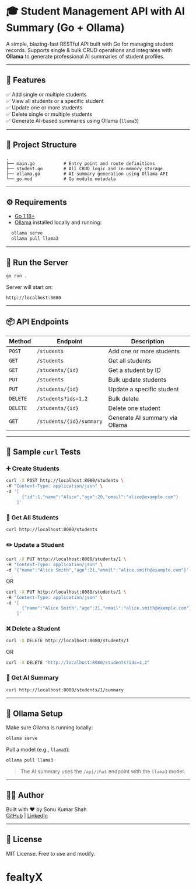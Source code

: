 
# 🎓 Student Management API with AI Summary (Go + Ollama)

A simple, blazing-fast RESTful API built with Go for managing student records. Supports single & bulk CRUD operations and integrates with **Ollama** to generate professional AI summaries of student profiles.

---

## 🚀 Features

✅ Add single or multiple students  
✅ View all students or a specific student  
✅ Update one or more students  
✅ Delete single or multiple students  
✅ Generate AI-based summaries using Ollama (`llama3`)

---

## 📁 Project Structure

```
.
├── main.go           # Entry point and route definitions
├── student.go        # All CRUD logic and in-memory storage
├── ollama.go         # AI summary generation using Ollama API
└── go.mod            # Go module metadata
```

---

## ⚙️ Requirements

- [Go 1.18+](https://golang.org/doc/install)
- [Ollama](https://ollama.com/) installed locally and running:
```bash
  ollama serve
  ollama pull llama3
```

---

## 🧪 Run the Server

```bash
go run .
```

Server will start on:
```
http://localhost:8080
```

---

## 📦 API Endpoints

| Method | Endpoint | Description |
|--------|----------|-------------|
| `POST` | `/students` | Add one or more students |
| `GET` | `/students` | Get all students |
| `GET` | `/students/{id}` | Get a student by ID |
| `PUT` | `/students` | Bulk update students |
| `PUT` | `/students/{id}` | Update a specific student |
| `DELETE` | `/students?ids=1,2` | Bulk delete |
| `DELETE` | `/students/{id}` | Delete one student |
| `GET` | `/students/{id}/summary` | Generate AI summary via Ollama |

---

## 🧪 Sample `curl` Tests

### ➕ Create Students
```bash
curl -X POST http://localhost:8080/students \
-H "Content-Type: application/json" \
-d '[
      {"id":1,"name":"Alice","age":20,"email":"alice@example.com"}
    ]'
```

### 📖 Get All Students
```bash
curl http://localhost:8080/students
```

### ✏️ Update a Student
```bash
curl -X PUT http://localhost:8080/students/1 \
-H "Content-Type: application/json" \
-d '{"name":"Alice Smith","age":21,"email":"alice.smith@example.com"}'
```
OR
```bash
curl -X PUT http://localhost:8080/students/1 \
-H "Content-Type: application/json" \
-d '[
      {"name":"Alice Smith","age":21,"email":"alice.smith@example.com"}, {"name":"Alice Smith","age":21,"email":"alice.smith@example.com"}
    ]'
```

### ❌ Delete a Student
```bash
curl -X DELETE http://localhost:8080/students/1
```
OR
```bash
curl -X DELETE "http://localhost:8080/students?ids=1,2"
```

### 🤖 Get AI Summary
```bash
curl http://localhost:8080/students/1/summary
```

---

## 🤖 Ollama Setup

Make sure Ollama is running locally:

```bash
ollama serve
```

Pull a model (e.g., `llama3`):

```bash
ollama pull llama3
```

> The AI summary uses the `/api/chat` endpoint with the `llama3` model.

---

<!-- ## 📌 TODO / Suggestions

- 🔒 Add authentication
- 🧠 Support more LLMs via Ollama (Mistral, Codellama, etc.)
- 🐳 Dockerize the app
- 📄 Add Swagger / OpenAPI spec
- 🛢️ Replace in-memory DB with PostgreSQL or SQLite

--- -->

## 🧑‍💻 Author

Built with ❤️ by Sonu Kumar Shah  
[GitHub](https://github.com/sonukumar1722) | [LinkedIn](https://linkedin.com/in/sonukumar287)

---

## 📜 License

MIT License. Free to use and modify.
# fealtyX
